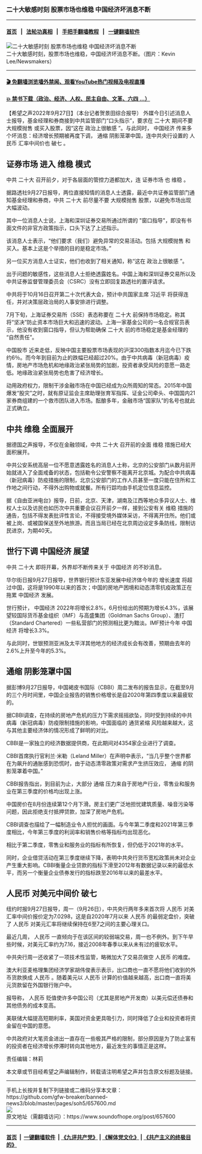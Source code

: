 ### 二十大敏感时刻 股票市场也维稳 中国经济坏消息不断
------------------------

#### [首页](https://github.com/gfw-breaker/banned-news3/blob/master/README.md) &nbsp;&nbsp;|&nbsp;&nbsp; [法轮功真相](https://github.com/begood0513/basic/blob/master/README.md)  &nbsp;&nbsp;|&nbsp;&nbsp; [手把手翻墙教程](https://github.com/gfw-breaker/guides/wiki)  &nbsp;&nbsp;|&nbsp;&nbsp; [一键翻墙软件](https://github.com/gfw-breaker/nogfw/blob/master/README.md)  



<div><img alt="二十大敏感时刻 股票市场也维稳 中国经济坏消息不断" src="https://img.soundofhope.org/2022-09/gettyimages-825681-1664314736637.jpg"/>
<br/><figcaption class="caption">
 二十大敏感时刻，股票市场也维稳，中国经济坏消息不断。（图片：Kevin Lee/Newsmakers）
</figcaption></div><hr/>

#### [ 🎬  免翻墙浏览墙外禁闻、观看YouTube热门视频及电视直播](https://github.com/gfw-breaker/HelloWorld)

#### [ 💥  禁书下载（政治、经济、人权、民主自由、文革、六四 ...）](https://github.com/gfw-breaker/books/blob/master/README.md)

<div><div class="Content__Wrapper sc-1bvya0-0 grZQxZ">
 <p class="meta-top">
  <span class="meta">
   【希望之声2022年9月27日】（本台记者贺景田综合报导）
  </span>
  外媒今日引述消息人士报导，基金经理和券商接到中共监管部门“口头指示”，要求在
  <ok href="/term/294559">
   二十大
  </ok>
  期间不要
  <ok href="/term/788859">
   大规模抛售
  </ok>
  或买入股票，因“这在
  <ok href="/term/788862">
   政治上很敏感
  </ok>
  ”。与此同时，
  <ok href="/term/2423">
   中国经济
  </ok>
  传来多个坏消息：经济增长预期被再度下调，
  <ok href="/term/1917">
   通缩
  </ok>
  阴影笼罩中国，连中共央行设置的
  <ok href="/term/1048">
   人民币
  </ok>
  汇率中间价也
  <ok href="/term/1052">
   破七
  </ok>
  。
 </p>
 <h2>
  <strong>
   <ok href="/term/788856">
    证券市场
   </ok>
   进入
   <ok href="/term/1557">
    维稳
   </ok>
   模式
  </strong>
 </h2>
 <p>
  中共
  <ok href="/term/294559">
   二十大
  </ok>
  召开前夕，对于各层面的管控力道都加大，连
  <ok href="/term/788856">
   证券市场
  </ok>
  也
  <ok href="/term/1557">
   维稳
  </ok>
  。
 </p>
 <p>
  据路透社9月27日报导，两位直接知情的消息人士透露，最近中共证券监管部门通知基金经理和券商，中共
  <ok href="/term/294559">
   二十大
  </ok>
  前尽量不要
  <ok href="/term/788859">
   大规模抛售
  </ok>
  股票，以避免市场出现大幅波动。
 </p>
 <p>
  其中一位消息人士说，上海和深圳证券交易所通过所谓的 "窗口指导"，即没有书面文件的非官方政策指示，口头下达了上述指示。
 </p>
 <p>
  该消息人士表示，“他们要求（我们）避免异常的交易活动。包括
  <ok href="/term/788859">
   大规模抛售
  </ok>
  和买入。基本上这是个举措的目的是稳定市场。”
 </p>
 <p>
  另一位买方消息人士证实，他们也收到了相关通知，称“这在
  <ok href="/term/788862">
   政治上很敏感
  </ok>
  ”。
 </p>
 <p>
  出于问题的敏感性，这些消息人士拒绝透露姓名。中国上海和深圳证券交易所以及中共证券监督管理委员会（CSRC）没有立即回复路透社的置评请求。
 </p>
 <p>
  中共将于10月16日召开第二十次代表大会，预计中共国家主席
  <ok href="/term/1063">
   习近平
  </ok>
  将获得连任，并对决策层政治局的人事安排进行调整。
 </p>
 <p>
  7月下旬，上海证券交易所（SSE）表态称要在
  <ok href="/term/294559">
   二十大
  </ok>
  前保持市场稳定。称其将“坚决”防止资本市场巨大和迅速的波动。上海一家基金公司的一名合规官员表示，他没有收到窗口指导，但认为帮助确保
  <ok href="/term/294559">
   二十大
  </ok>
  前的市场稳定是基金经理的 “自然责任”。
 </p>
 <p>
  <ok href="/term/8795">
   中国股市
  </ok>
  近来走低，反映中国主要股票市场表现的沪深300指数本月迄今已下跌约6％。而今年到目前为止的跌幅已经超过20%。由于中共病毒（新冠病毒）疫情，房地产市场危机和地缘政治紧张局势的加剧，投资者承受风险的意愿一路走低。地缘政治紧张局势也危害了经济增长。
 </p>
 <p>
  动用政府权力，限制干涉金融市场在中国已经成为众所周知的常态。2015年中国爆发“股灾”之时，就有原证监会主席助理张育军指挥、证金公司牵头、中国国内21家券商组建的一个救市团队进入市场。酝酿多年，金融市场“国家队”的名号也就此正式确立。
 </p>
 <h2>
  <strong>
   中共
   <ok href="/term/1557">
    维稳
   </ok>
   全面展开
  </strong>
 </h2>
 <p>
  据德国之声报导，不仅在金融领域，中共
  <ok href="/term/294559">
   二十大
  </ok>
  召开前的全面
  <ok href="/term/1557">
   维稳
  </ok>
  措施已经大面积展开。
 </p>
 <p>
  中共公安系统高层一位不愿意透露姓名的消息人士称，北京的公安部门从数月前开始就进入了全面戒备的状态，包括勒令公安警察不能离开北京城。为配合中共病毒（新冠病毒）防疫措施的限制，北京公安部门的工作人员甚至一度只能在住所和工作地之间行动，不得外出购物或就餐。所有行踪均由手机定位信息监控。
 </p>
 <p>
  据《自由亚洲电台》报导，日前，北京、天津，湖南及江西等地众多异议人士、维权人士以及访民也如历次中共重要会议召开前夕一样，接到公安有关
  <ok href="/term/1557">
   维稳
  </ok>
  措施的通告，包括不得发表批评性言论，不得接受境外媒体采访，不得离开住所。他们或被上岗、或被国保送至外地旅游。而且当局已经在北京周边设定多条防线，限制访民进京，为期40天。
 </p>
 <h2>
  <strong>
   世行下调
   <ok href="/term/2423">
    中国经济
   </ok>
   展望
  </strong>
 </h2>
 <p>
  中共
  <ok href="/term/294559">
   二十大
  </ok>
  即将开幕，外界却不断传来关于
  <ok href="/term/2423">
   中国经济
  </ok>
  的不妙消息。
 </p>
 <p>
  华尔街日报9月27日报导，世界银行预计东亚发展中经济体今年的
  <ok href="/term/388564">
   增长速度
  </ok>
  将超过中国，这将是1990年以来的首次；中国的房地产困境和动态清零抗疫政策正在拖累
  <ok href="/term/2423">
   中国经济
  </ok>
  发展。
 </p>
 <p>
  世行预计，
  <ok href="/term/2423">
   中国经济
  </ok>
  2022年将增长2.8%，6月份给出的预期为增长4.3%，该展望较国际货币基金组织（IMF）与高盛集团（Goldman Sachs Group）、渣打（Standard Chartered）一些私营部门的预测相比更为黯淡。IMF预计今年
  <ok href="/term/2423">
   中国经济
  </ok>
  将增长3.3%。
 </p>
 <p>
  与此同时，世银预测亚洲及太平洋其他地方的经济成长会有改善，预期由去年的2.6%上升至今年的5.3%。
 </p>
 <h2>
  <strong>
   <ok href="/term/1917">
    通缩
   </ok>
   阴影笼罩中国
  </strong>
 </h2>
 <p>
  据彭博9月27日报导，中国褐皮书国际（CBBI）周二发布的报告显示，在截至9月的三个月时间里，中国企业报告的销售价格增长是自2020年第四季度以来最疲软的。
 </p>
 <p>
  据CBBI调查，在持续的房地产危机的压力下需求摇摇欲坠，同时受到持续的中共病毒（新冠病毒）防疫限制措施的影响，中国面临的
  <ok href="/term/440683">
   通货紧缩
  </ok>
  风险越来越大，这与其他主要经济体的情况形成了鲜明的对比。
 </p>
 <p>
  CBBI是一家独立的经济数据提供商，在此期间对4354家企业进行了调查。
 </p>
 <p>
  CBBI首席执行官利兰‧米勒（Leland Miller）在声明中表示，“当几乎整个世界都在为飙升的通胀感到恐慌时，由于动态清零政策对需求产生挤压效应，
  <ok href="/term/1917">
   通缩
  </ok>
  的阴影笼罩着中国。”
 </p>
 <p>
  CBBI报告指出，到目前为止，大部分
  <ok href="/term/1917">
   通缩
  </ok>
  压力来自于房地产行业，零售业和服务业在第三季度的价格均出现上涨。
 </p>
 <p>
  中国房价在8月份连续第12个月下滑。房主们更广泛地担忧建筑质量、噪音污染等问题，因此拒绝支付抵押贷款，加深了房地产危机。
 </p>
 <p>
  CBBI调查也描绘了一幅制造业令人担忧的画面。与今年第二季度和2021年第三季度相比，今年第三季度的利润率和销售价格等指标均出现恶化。
 </p>
 <p>
  相比于第二季度，零售业和服务业的指标有所恢复，但仍低于2021年的水平。
 </p>
 <p>
  同时，企业借贷活动在第三季度继续下降，表明中共央行货币宽松政策尚未对企业产生重大影响。CBBI衡量企业贷款的指标下滑至2012年有数据记录以来的最低水平，而另一个衡量企业债券发行的指标跌至2016年以来的最差水平。
 </p>
 <h2>
  <strong>
   <ok href="/term/1048">
    人民币
   </ok>
   对美元中间价
   <ok href="/term/1052">
    破七
   </ok>
  </strong>
 </h2>
 <p>
  纽约时报9月27日报导，周一（9月26日），中共央行两年多来首次将
  <ok href="/term/1048">
   人民币
  </ok>
  对美汇率中间价报价定为7.0298，这是自2020年7月以来
  <ok href="/term/1048">
   人民币
  </ok>
  的最弱定盘价，突破了
  <ok href="/term/1048">
   人民币
  </ok>
  对美元汇率将继续保持在6至7之间的主要心理关口。
 </p>
 <p>
  最近几周，
  <ok href="/term/1048">
   人民币
  </ok>
  一直倾向于在该区间的较弱端交易，周一也不例外。到下午早些时候，对美元汇率约为7.16，接近2008年春季以来从未有过的疲软水平。
 </p>
 <p>
  中共央行周一还收紧了一项技术性监管，略微加大了交易员做空
  <ok href="/term/1048">
   人民币
  </ok>
  的难度。
 </p>
 <p>
  澳大利亚麦格理集团经济学家胡伟俊表示表示，出口商也一直不愿将他们收到的外币货款换成
  <ok href="/term/1048">
   人民币
  </ok>
  。随着美元以
  <ok href="/term/1048">
   人民币
  </ok>
  计算的价值越来越高，出口商一直将美元货款留在外国银行账户中。
 </p>
 <p>
  报导称，
  <ok href="/term/1048">
   人民币
  </ok>
  贬值使许多中国公司（尤其是房地产开发商）以美元偿还债券和其他债务的成本变高。
 </p>
 <p>
  美联储大幅提高短期利率，美国对资金更具吸引力，同时降低了企业和投资者将资金留在中国的意愿。
 </p>
 <p>
  中共政府对大笔资金进出一直存在一些极其严格的限制，部分原因是为了防止富有的投资者在经济增长停滞时转向其他地方，最近发生的事情正是这样。
 </p>
 <p class="meta-btm">
  责任编辑：林莉
 </p>
 <p class="meta-btm">
  本文章或节目经希望之声编辑制作，转载请注明希望之声并包含原文标题及链接。
 </p>
</div>
</div>
<hr/>
手机上长按并复制下列链接或二维码分享本文章：<br/>
https://github.com/gfw-breaker/banned-news3/blob/master/pages/soh5/657600.md <br/>
<a href='https://github.com/gfw-breaker/banned-news3/blob/master/pages/soh5/657600.md'><img src='https://github.com/gfw-breaker/banned-news3/blob/master/pages/soh5/657600.md.png'/></a> <br/>
原文地址（需翻墙访问）：https://www.soundofhope.org/post/657600


------------------------
#### [首页](https://github.com/gfw-breaker/banned-news3/blob/master/README.md) &nbsp;|&nbsp; [一键翻墙软件](https://github.com/gfw-breaker/nogfw/blob/master/README.md) &nbsp;| [《九评共产党》](https://github.com/gfw-breaker/9ping.md/blob/master/README.md#九评之一评共产党是什么) | [《解体党文化》](https://github.com/gfw-breaker/jtdwh.md/blob/master/README.md) | [《共产主义的终极目的》](https://github.com/gfw-breaker/gczydzjmd.md/blob/master/README.md)


<img src='http://gfw-breaker.win/banned-news3/pages/soh5/657600.md' width='0px' height='0px'/>